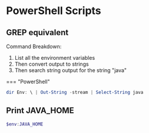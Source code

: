 # PowerShell Scripts

## GREP equivalent

Command Breakdown:

1. List all the environment variables
2. Then convert output to strings
3. Then search string output for the string "java"

=== "PowerShell"

``` powershell linenums="1"
dir Env: \ | Out-String -stream | Select-String java
```

## Print JAVA_HOME

```powershell
$env:JAVA_HOME
```

